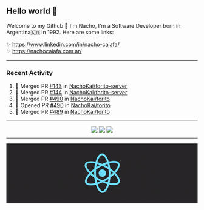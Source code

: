 ## Hello world 👋  
Welcome to my Github 🧙‍ I'm Nacho, I'm a Software Developer born in Argentina🇦🇷 in 1992. Here are some links:  
  
✨ https://www.linkedin.com/in/nacho-caiafa/  
✨ https://nachocaiafa.com.ar/  

---

### Recent Activity

<!--START_SECTION:activity-->
1. 🎉 Merged PR [#143](https://github.com/NachoKai/forito-server/pull/143) in [NachoKai/forito-server](https://github.com/NachoKai/forito-server)
2. 🎉 Merged PR [#144](https://github.com/NachoKai/forito-server/pull/144) in [NachoKai/forito-server](https://github.com/NachoKai/forito-server)
3. 🎉 Merged PR [#490](https://github.com/NachoKai/forito/pull/490) in [NachoKai/forito](https://github.com/NachoKai/forito)
4. 💪 Opened PR [#490](https://github.com/NachoKai/forito/pull/490) in [NachoKai/forito](https://github.com/NachoKai/forito)
5. 🎉 Merged PR [#489](https://github.com/NachoKai/forito/pull/489) in [NachoKai/forito](https://github.com/NachoKai/forito)
<!--END_SECTION:activity-->

---

<p align="center">
    <img align='center' src="https://github-readme-stats.vercel.app/api?username=NachoKai&theme=react&hide_border=true&include_all_commits=false&count_private=true" />
    <img align="center" src="https://github-readme-stats.vercel.app/api/top-langs?username=NachoKai&langs_count=10&show_icons=true&locale=en&layout=compact&theme=react&hide_border=true" />
    <img align='center' src="https://github-readme-streak-stats.herokuapp.com/?user=NachoKai&theme=react&hide_border=true" />
</p>

---

<p align="center">
    <img align='center' src='https://raw.githubusercontent.com/NachoKai/NachoKai/master/x3x5w638kkixi9s3h3vw.gif' >
</p>
